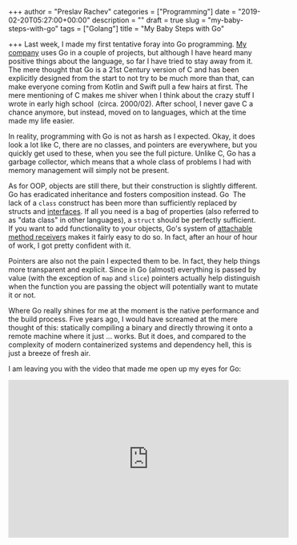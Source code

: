 +++
author = "Preslav Rachev"
categories = ["Programming"]
date = "2019-02-20T05:27:00+00:00"
description = ""
draft = true
slug = "my-baby-steps-with-go"
tags = ["Golang"]
title = "My Baby Steps with Go"

+++
Last week, I made my first tentative foray into Go programming. [My company](https://www.ki-labs.com/) uses Go in a couple of projects, but although I have heard many positive things about the language, so far I have tried to stay away from it. The mere thought that Go is a 21st Century version of C and has been explicitly designed from the start to not try to be much more than that, can make everyone coming from Kotlin and Swift pull a few hairs at first. The mere mentioning of C makes me shiver when I think about the crazy stuff I wrote in early high school  (circa. 2000/02). After school, I never gave C a chance anymore, but instead, moved on to languages, which at the time made my life easier.

In reality, programming with Go is not as harsh as I expected. Okay, it does look a lot like C, there are no classes, and pointers are everywhere, but you quickly get used to these, when you see the full picture. Unlike C, Go has a garbage collector, which means that a whole class of problems I had with memory management will simply not be present.

As for OOP, objects are still there, but their construction is slightly different. Go has eradicated inheritance and fosters composition instead. Go  The lack of a `class` construct has been more than sufficiently replaced by structs and <a href="https://gobyexample.com/interfaces">interfaces</a>. If all you need is a bag of properties (also referred to as "data class" in other languages), a <code>struct</code> should be perfectly sufficient. If you want to add functionality to your objects, Go's system of <a href="https://gobyexample.com/interfaces">attachable method receivers</a> makes it fairly easy to do so. In fact, after an hour of hour of work, I got pretty confident with it.</p><p>Pointers are also not the pain I expected them to be. In fact, they help things more transparent and explicit. Since in Go (almost) everything is passed by value (with the exception of <code>map</code> and <code>slice</code>) pointers actually help distinguish when the function you are passing the object will potentially want to mutate it or not.</p><p>Where Go really shines for me at the moment is the native performance and the build process. Five years ago, I would have screamed at the mere thought of this: statically compiling a binary and directly throwing it onto a remote machine where it just ... works. But it does, and compared to the complexity of modern containerized systems and dependency hell, this is just a breeze of fresh air.</p><p>I am leaving you with the video that made me open up my eyes for Go:</p><iframe width="560" height="315" src="https://www.youtube.com/embed/cQ7STILAS0M" frameborder="0" allow="accelerometer; autoplay; encrypted-media; gyroscope; picture-in-picture" allowfullscreen></iframe>